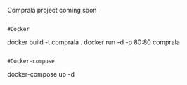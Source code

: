 Comprala project coming soon

```

#Docker
```

docker build -t comprala .
docker run -d -p 80:80 comprala

```

#Docker-compose
```

docker-compose up -d

```

```
